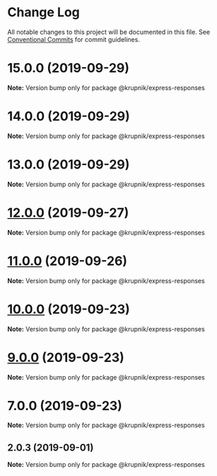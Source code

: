 # Change Log

All notable changes to this project will be documented in this file.
See [Conventional Commits](https://conventionalcommits.org) for commit guidelines.

# 15.0.0 (2019-09-29)

**Note:** Version bump only for package @krupnik/express-responses





# 14.0.0 (2019-09-29)

**Note:** Version bump only for package @krupnik/express-responses





# 13.0.0 (2019-09-29)

**Note:** Version bump only for package @krupnik/express-responses





# [12.0.0](https://github.com/yurikrupniktools/client-apps/compare/@krupnik/express-responses@11.0.0...@krupnik/express-responses@12.0.0) (2019-09-27)

**Note:** Version bump only for package @krupnik/express-responses





# [11.0.0](https://github.com/yurikrupniktools/client-apps/compare/@krupnik/express-responses@10.0.0...@krupnik/express-responses@11.0.0) (2019-09-26)

**Note:** Version bump only for package @krupnik/express-responses





# [10.0.0](https://github.com/yurikrupniktools/client-apps/compare/@krupnik/express-responses@9.0.0...@krupnik/express-responses@10.0.0) (2019-09-23)

**Note:** Version bump only for package @krupnik/express-responses





# [9.0.0](https://github.com/yurikrupniktools/client-apps/compare/@krupnik/express-responses@7.0.0...@krupnik/express-responses@9.0.0) (2019-09-23)

**Note:** Version bump only for package @krupnik/express-responses





# 7.0.0 (2019-09-23)

**Note:** Version bump only for package @krupnik/express-responses





## 2.0.3 (2019-09-01)

**Note:** Version bump only for package @krupnik/express-responses
